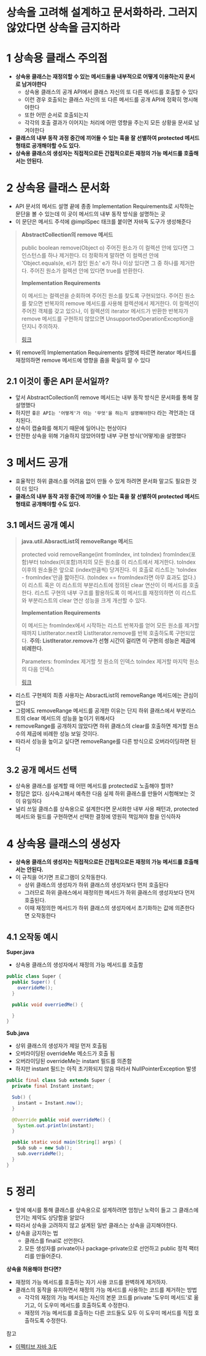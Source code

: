 # 상속을 고려해 설계하고 문서화하라. 그러지 않았다면 상속을 금지하라



#  1 상속용 클래스 주의점

* **상속용 클래스는 재정의할 수 있는 메서드들을 내부적으로 어떻게 이용하는지 문서로 남겨야한다**
  * 상속용 클래스의 공개 API에서 클래스 자신의 또 다른 메서드를 호출할 수 있다
  * 이런 경우 호출되는 클래스 자신의 또 다른 메서드를 공개 API에 정확히 명시해야한다
  * 또한 어떤 순서로 호출되는지
  * 각각의 호출 결과가 이어지는 처리에 어떤 영향을 주는지 모든 상황을 문서로 남겨야한다
* **클래스의 내부 동작 과정 중간에 끼어들 수 있는 훅을 잘 선별하여 protected 메서드 형태로 공개해야할 수도 있다.**
* **상속용 클래스의 생성자는 직접적으로든 간접적으로든 재정의 가능 메서드를 호출해서는 안된다.**



# 2 상속용 클래스 문서화

* API 문서의 메서드 설명 끝에 종종 Implementation Requirements로 시작하는 문단을 볼 수 있는데 이 곳이 메서드의 내부 동작 방식을 설명하는 곳
* 이 문단은 메서드 주석에 @implSpec 태크를 붙이면 자바독 도구가 생성해준다

> **AbstractCollection의 remove 메서드**
>
> public boolean remove(Object o) 주어진 원소가 이 컬렉션 안에 있다면 그 인스턴스를 하나 제거한다. 더 정확하게 말하면 이 컬렉션 안에 'Object.equals(e, e)가 참인 원소' e가 하나 이상 있다면 그 중 하나를 제거한다. 주어진 원소가 컬렉션 안에 있다면 true를 반환한다.
>
> **Implementation Requirements**
>
> 이 메서드는 컬렉션을 순회하며 주어진 원소를 찾도록 구현되었다. 주어진 원소를 찾으면 반복자의 remove 메서드를 사용해 컬렉션에서 제거한다. 이 컬렉션이 주어진 객체를 갖고 있으나, 이 컬렉션의 iterator 메서드가 반환한 반복자가 remove 메서드를 구현하지 않았으면 UnsupportedOperationException을 던지니 주의하자.
>
> [링크](https://docs.oracle.com/en/java/javase/11/docs/api/java.base/java/util/AbstractCollection.html#remove(java.lang.Object))

* 위 remove의 Implementation Requirements 설명에 따르면 iterator 메서드를 재정의하면 remove 메서드에 영향을 줌을 확실히 알 수 있다



## 2.1 이것이 좋은 API 문서일까?

* 앞서 AbstractCollection의 remove 메서드는 내부 동작 방식은 문서화를 통해 잘 설명했다
* 하지만 `좋은 API는 '어떻게'가 아는 '무엇'을 하는지 설명해야한다` 라는 격언과는 대치된다.
* 상속이 캡슐화를 해치기 때문에 일어나는 현상이다
* 안전한 상속을 위해 기술하지 않았어야할 내부 구현 방식('어떻게)을 설명했다



# 3 메서드 공개

* 효율적인 하위 클래스를 어려움 없이 만들 수 있게 하려면 문서화 말고도 필요한 것이 더 있다
* **클래스의 내부 동작 과정 중간에 끼어들 수 있는 훅을 잘 선별하여 protected 메서드 형태로 공개해야할 수도 있다.**



## 3.1 메서드 공개 예시

> **java.util.AbsractList의 removeRange 메서드**
>
> protected void removeRange(int fromIndex, int toIndex) fromIndex(포함)부터 toIndex(미포함)까지의 모든 원소를 이 리스트에서 제거한다. toIndex 이후의 원소들은 앞으로 (index만큼씩) 당겨진다. 이 호출로 리스트는 'toIndex - fromIndex'만큼 짧아진다. (toIndex == fromIndex라면 아무 효과도 없다.) 이 리스트 혹은 이 리스트의 부분리스트에 정의된 clear 연산이 이 메서드를 호출한다. 리스트 구현의 내부 구조를 활용하도록 이 메서드를 재정의하면 이 리스트와 부분리스트의 clear 연산 성능을 크게 개선할 수 있다. 
>
> **Implementation Requirements**
>
> 이 메서드는 fromIndex에서 시작하는 리스트 반복자를 얻어 모든 원소를 제거할 때까지 ListIterator.next와 ListIterator.remove를 반복 호출하도록 구현되었다. **주의: ListIterator.remove가 선형 시간이 걸리면 이 구현의 성능은 제곱에 비례한다.**
>
> Parameters: fromIndex 제거할 첫 원소의 인덱스 toIndex 제거할 마지막 원소의 다음 인덱스
>
> [링크](https://docs.oracle.com/en/java/javase/11/docs/api/java.base/java/util/AbstractList.html#removeRange(int,int))

* 리스트 구현체의 최종 사용자는 AbsractList의 removeRange 메서드에는 관심이 없다
* 그럼에도 removeRange 메서드를 공개한 이유는 단지 하위 클래스에서 부분리스트의 clear 메서드의 성능을 높이기 위해서다
* removeRange를 공개하지 않았다면 하위 클래스의 clear를 호출하면 제거할 원소 수의 제곱에 비례한 성능 보일 것이다.
* 따라서 성능을 높이고 싶다면 removeRange를 다른 방식으로 오버라이딩하면 된다



## 3.2 공개 메서드 선택

* 상속용 클래스를 설계할 때 어떤 메서드를 protected로 노출해야 할까?
* 정답은 없다. 심사숙고해서 예측한 다음 실제 하위 클래스를 만들어 시험해보는 것이 유일하다
* 널리 쓰일 클래스를 상속용으로 설계한다면 문서화한 내부 사용 패턴과, protected 메서드와 필드를 구현하면서 선택한 결정에 영원히 책임져야 함을 인식하자



# 4 상속용 클래스의 생성자

* **상속용 클래스의 생성자는 직접적으로든 간접적으로든 재정의 가능 메서드를 호출해서는 안된다.**
* 이 규칙을 어기면 프로그램이 오작동한다.
  * 상위 클래스의 생성자가 하위 클래스의 생성자보다 먼저 호출된다
  * 그러므로 하위 클래스에서 재정의한 메서드가 하위 클래스의 생성자보다 먼저 호출된다.
  * 이때 재정의한 메서드가 하위 클래스의 생성자에서 초기화하는 값에 의존한다면 오작동한다



## 4.1 오작동 예시

**Super.java**

* 상속용 클래스의 생성자에서 재정의 가능 메서드를 호출함

```java
public class Super {
  public Super() {
    overrideMe();
  }

  public void overriedMe() {

  }
}
```



**Sub.java**

* 상위 클래스의 생성자가 제일 먼저 호출됨
* 오버라이딩된 overrideMe 메소드가 호출 됨
* 오버라이딩된 overrideMe는 instant 필드를 의존함
* 하지만 instant 필드는 아직 초기화되지 않음 따라서 NullPointerException 발생

```java
public final class Sub extends Super {
  private final Instant instant;

  Sub() {
    instant = Instant.now();
  }

  @Override public void overrideMe() {
    System.out.println(instant);
  }

  public static void main(String[] args) {
    Sub sub = new Sub();
    sub.overrideMe();
  }
}
```



# 5 정리

* 앞에 예시를 통해 클래스를 상속용으로 설계하려면 엄청난 노력이 들고 그 클래스에 안기는 제약도 상당함을 알았다
* 따라서 상속을 고려하지 않고 설계된 일반 클래스는 상속을 금지해야한다.
* 상속을 금지하는 법
  * 클래스를 final로 선언한다.
  2. 모든 생성자를 private이나 package-private으로 선언하고 public 정적 팩터리를 만들어준다.



**상속을 허용해야 한다면?**

* 재정의 가능 메서드를 호출하는 자기 사용 코드를 완벽하게 제거하자.
* 클래스의 동작을 유지하면서 재정의 가능 메서드를 사용하는 코드를 제거하는 방법
  * 각각의 재정의 가능 메서드는 자신의 본문 코드를 private '도우미 메서드'로 옮기고, 이 도우미 메서드를 호출하도록 수정한다.
  * 재정의 가능 메서드를 호출하는 다른 코드들도 모두 이 도우미 메서드를 직접 호출하도록 수정한다.



참고

* [이펙티브 자바 3/E](http://www.kyobobook.co.kr/product/detailViewKor.laf?mallGb=KOR&ejkGb=KOR&barcode=9788966262281)